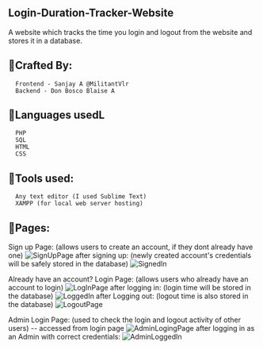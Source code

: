 ## Login-Duration-Tracker-Website
  A website which tracks the time you login and logout from the website and stores it in a database.

## 📌Crafted By:
~~~
  Frontend - Sanjay A @MilitantVlr
  Backend - Don Bosco Blaise A
~~~

## 📌Languages usedL
~~~
  PHP
  SQL
  HTML
  CSS
~~~
  
## 📌Tools used:
~~~
  Any text editor (I used Sublime Text)
  XAMPP (for local web server hosting)
~~~

## 📌Pages:
Sign up Page: (allows users to create an account, if they dont already have one)
![SignUpPage](https://github.com/DonBoscoBlaiseA/Login-Duration-Tracker-Website/assets/140850829/3c1028df-741d-4528-9f7f-ec805059de62)
  after signing up: (newly created account's credentials will be safely stored in the database)
![SignedIn](https://github.com/DonBoscoBlaiseA/Login-Duration-Tracker-Website/assets/140850829/a7909180-0367-4dd1-8497-a029ecda0245)

Already have an account?
Login Page: (allows users who already have an account to login)
![LogInPage](https://github.com/DonBoscoBlaiseA/Login-Duration-Tracker-Website/assets/140850829/49fcfca2-2530-4117-8607-ff6e5506357b)
  after logging in: (login time will be stored in the database)
![LoggedIn](https://github.com/DonBoscoBlaiseA/Login-Duration-Tracker-Website/assets/140850829/6f7a1ec7-1e0c-409c-bae5-fd473a89ee35)
  after Logging out: (logout time is also stored in the database)
![LogoutPage](https://github.com/DonBoscoBlaiseA/Login-Duration-Tracker-Website/assets/140850829/75813c7f-2cd0-4190-a9d1-fd40bb50968b)

Admin Login Page: (used to check the login and logout activity of other users) -- accessed from login page
![AdminLogingPage](https://github.com/DonBoscoBlaiseA/Login-Duration-Tracker-Website/assets/140850829/a8871e93-f2f6-4890-900c-010ed74712b2)
  after logging in as an Admin with correct credentials:
![AdminLoggedIn](https://github.com/DonBoscoBlaiseA/Login-Duration-Tracker-Website/assets/140850829/e8f543eb-c90e-45a5-ac2b-b78e98915f7a)

